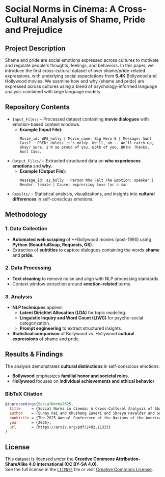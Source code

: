 # **Social Norms in Cinema: A Cross-Cultural Analysis of Shame, Pride and Prejudice**

## **Project Description**  
Shame and pride are social emotions expressed across cultures to motivate and regulate people's thoughts, feelings, and behaviors. In this paper, we introduce the first cross-cultural dataset of over shame/pride-related expressions, with underlying social expectations from **5.4K** Bollywood and Hollywood movies. We examine how and why {shame and pride} are expressed across cultures using a blend of psychology-informed language analysis combined with large language models.

## **Repository Contents**  
- `Input_Files/` – Processed dataset containing **movie dialogues** with emotion-based context windows.  
  - **Example (Input File)**:  
    ```
    Movie_id: WP0_holly | Movie_name: Big Hero 6 | Message: Aunt Cass? - FRED: Unless it's moldy. We'll, uh... We'll catch up, okay? Sure, I'm so proud of you. Both of you. BOTH: Thanks, Aunt Cass.
    ```  
- `Output_Files/` – Extracted structured data on **who experiences emotions** and **why**.  
  - **Example (Output File)**:  
    ```
    Message_id: s2_bolly | Person Who Felt The Emotion: speaker | Gender: female | Cause: expressing love for a man
    ```  
- `Results/` – Statistical analysis, visualizations, and insights into **cultural differences** in self-conscious emotions.  

## **Methodology**  
### **1. Data Collection**  
- **Automated web scraping** of **Bollywood movies (post-1990) using **Python (BeautifulSoup, Requests, OS)**.  
- Extraction of **subtitles** to capture dialogues containing the words **shame** and **pride**.  

### **2. Data Processing**  
- **Text cleaning** to remove noise and align with NLP processing standards.  
- Context window extraction around **emotion-related** terms.  

### **3. Analysis**  
- **NLP techniques** applied:  
  - **Latent Dirichlet Allocation (LDA)** for topic modeling.  
  - **Linguistic Inquiry and Word Count (LIWC)** for psycho-social categorization.  
  - **Prompt engineering** to extract structured insights.  
- **Statistical comparison** of Bollywood vs. Hollywood **cultural expressions** of shame and pride.  

## **Results & Findings**  
The analysis demonstrates **cultural distinctions** in self-conscious emotions:  
- **Bollywood** emphasizes **familial honor and societal roles**.  
- **Hollywood** focuses on **individual achievements and ethical behavior**.
  
### **BibTeX Citation**
```bibtex
@inproceedings{SocialNorms2025,
  title     = {Social Norms in Cinema: A Cross-Cultural Analysis of Shame, Pride and Prejudice},
  author    = {Sunny Rai and Khushang Zaveri and Shreya Havaldar and Soumna Nema and Lyle Ungar and Sharath Chandra Guntuku},
  booktitle = {The 2025 Annual Conference of the Nations of the Americas Chapter of the ACL},
  year      = {2025},
  url       = {https://arxiv.org/pdf/2402.11333}
}
```

## License  
This dataset is licensed under the **Creative Commons Attribution-ShareAlike 4.0 International (CC BY-SA 4.0)**.  
See the full license in the [`LICENSE`](LICENSE.md) file or visit [Creative Commons License](https://creativecommons.org/licenses/by-sa/4.0/).

